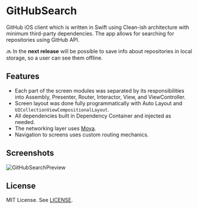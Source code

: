 # GitHubSearch
GitHub iOS client which is written in Swift using Clean-ish architecture with minimum third-party dependencies. The app allows for searching for repositories using GitHub API. 

🔜 In the **next release** will be possible to save info about repositories in local storage, so a user can see them offline.

## Features
- Each part of the screen modules was separated by its responsibilities into Assembly, Presenter, Router, Interactor, View, and ViewController.
- Screen layout was done fully programmatically with Auto Layout and `UICollectionViewCompositionalLayout`.
- All dependencies built in Dependency Container and injected as needed.
- The networking layer uses [Moya](https://github.com/Moya/Moya).
- Navigation to screens uses custom routing mechanics.

## Screenshots
![GitHubSearchPreview](https://user-images.githubusercontent.com/6949755/131862035-5e08d095-d70a-456b-9992-c8c6afa4c461.png)

## License
MIT License. See [LICENSE](https://github.com/Karambirov/GitHubSearch/blob/develop/LICENSE).
